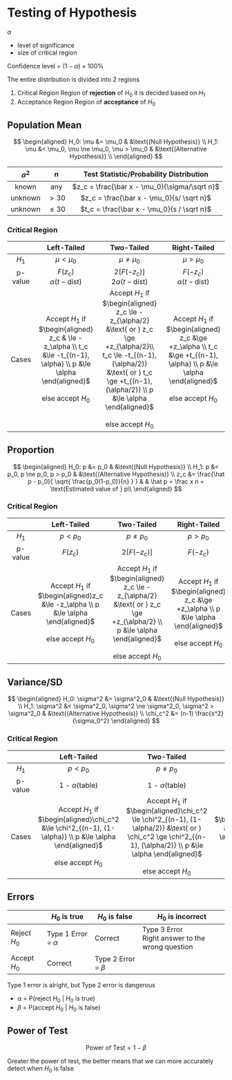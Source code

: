# Testing of Hypothesis

$\alpha$

- level of significance
- size of critical region

Confidence level = $(1-\alpha) \times 100 \%$

The entire distribution is divided into 2 regions

1. Critical Region
   Region of **rejection** of $H_0$
   it is decided based on $H_1$
2. Acceptance Region
   Region of **acceptance** of $H_0$

## Population Mean

$$
\begin{aligned}
H_0: \mu &= \mu_0 & &\text{(Null Hypothesis)} \\
H_1: \mu &< \mu_0, \mu \ne \mu_0, \mu > \mu_0 & &\text{(Alternative Hypothesis)} \\
\end{aligned}
$$

| $\sigma^2$ |   $n$    |    Test Statistic/Probability Distribution     |
| :--------: | :------: | :--------------------------------------------: |
|   known    |   any    | $z_c = \frac{\bar x - \mu_0}{\sigma/\sqrt n}$ |
|  unknown   |  $>30$   |  $z_c = \frac{\bar x - \mu_0}{s/ \sqrt n}$   |
|  unknown   | $\le 30$ |  $t_c = \frac{\bar x - \mu_0}{s / \sqrt n}$  |

### Critical Region

|         |                         Left-Tailed                          |                          Two-Tailed                          |                         Right-Tailed                         |
| :-----: | :----------------------------------------------------------: | :----------------------------------------------------------: | :----------------------------------------------------------: |
|  $H_1$  |                        $\mu < \mu_0$                         |                       $\mu \ne \mu_0$                        |                        $\mu > \mu_0$                         |
| p-value |              $F(z_c)$ <br /> $\alpha(t-\text{dist})$               |           $2[ F(-z_c) ]$ <br /> $2 \alpha(t-\text{dist})$           |              $F(-z_c)$ <br /> $\alpha(t-\text{dist})$              |
|  Cases  | Accept $H_1$ if <br />$\begin{aligned} z_c & \le -z_\alpha \\ t_c &\le -t_{(n-1), \alpha} \\ p &\le \alpha \end{aligned}$<br /><br />else accept $H_0$ | Accept $H_1$ if <br />$\begin{aligned} z_c \le -z_{\alpha/2} &\text{ or } z_c \ge +z_{\alpha/2}\\ t_c \le -t_{(n-1), (\alpha/2)} &\text{ or } t_c \ge +t_{(n-1), (\alpha/2)} \\ p &\le \alpha \end{aligned}$<br /><br />else accept $H_0$ | Accept $H_1$ if <br />$\begin{aligned} z_c &\ge +z_\alpha \\ t_c &\ge +t_{(n-1), \alpha} \\ p &\le \alpha \end{aligned}$<br /><br />else accept $H_0$ |

## Proportion

$$
\begin{aligned}
H_0: p &= p_0 & &\text{(Null Hypothesis)} \\
H_1: p &< p_0, p \ne p_0, p > p_0 & &\text{(Alternative Hypothesis)} \\
z_c &= \frac{\hat p - p_0}{
	\sqrt{ \frac{p_0(1-p_0)}{n} }
} & & \hat p = \frac x n = \text{Estimated value of } p\\
\end{aligned}
$$

### Critical Region

|         |                         Left-Tailed                          |                          Two-Tailed                          |                         Right-Tailed                         |
| :-----: | :----------------------------------------------------------: | :----------------------------------------------------------: | :----------------------------------------------------------: |
|  $H_1$  |                          $p < p_0$                           |                         $p \ne p_0$                          |                          $p > p_0$                           |
| p-value |                           $F(z_c)$                           |                        $2[ F(-z_c) ]$                        |                          $F(-z_c)$                           |
|  Cases  | Accept $H_1$ if <br />$\begin{aligned}z_c &\le -z_\alpha \\ p &\le \alpha \end{aligned}$<br /><br />else accept $H_0$ | Accept $H_1$ if <br />$\begin{aligned} z_c \le -z_{\alpha/2} &\text{ or } z_c \ge +z_{\alpha/2} \\ p &\le \alpha \end{aligned}$<br /><br />else accept $H_0$ | Accept $H_1$ if <br />$\begin{aligned} z_c &\ge +z_\alpha \\ p &\le \alpha \end{aligned}$<br /><br />else accept $H_0$ |

## Variance/SD

$$
\begin{aligned}
H_0: \sigma^2 &= \sigma^2_0 & &\text{(Null Hypothesis)} \\
H_1: \sigma^2 &< \sigma^2_0, \sigma^2 \ne \sigma^2_0, \sigma^2 > \sigma^2_0 & &\text{(Alternative Hypothesis)} \\
\chi_c^2 &= (n-1) \frac{s^2}{\sigma_0^2}
\end{aligned}
$$

### Critical Region

|         |                         Left-Tailed                          |                          Two-Tailed                          |                         Right-Tailed                         |
| :-----: | :----------------------------------------------------------: | :----------------------------------------------------------: | :----------------------------------------------------------: |
|  $H_1$  |                          $p < p_0$                           |                         $p \ne p_0$                          |                          $p > p_0$                           |
| p-value |                     1 - $\alpha$(table)                      |                     1 - $\alpha$(table)                      |                     1 - $\alpha$(table)                      |
|  Cases  | Accept $H_1$ if <br />$\begin{aligned}\chi_c^2 &\le \chi^2_{(n-1), (1-\alpha)}  \\ p &\le \alpha \end{aligned}$<br /><br />else accept $H_0$ | Accept $H_1$ if <br />$\begin{aligned}\chi_c^2 \le \chi^2_{(n-1), (1-\alpha/2)} &\text{ or } \chi_c^2 \ge \chi^2_{(n-1), (\alpha/2)} \\ p &\le \alpha \end{aligned}$<br /><br />else accept $H_0$ | Accept $H_1$ if <br />$\begin{aligned}\chi_c^2 &\ge \chi^2_{(n-1), \alpha}  \\ p &\le \alpha \end{aligned}$<br /><br />else accept $H_0$ |

## Errors

|              | $H_0$ is true           | $H_0$ is false         | $H_0$ is incorrect                                   |
| ------------ | ----------------------- | ---------------------- | ---------------------------------------------------- |
| Reject $H_0$ | Type 1 Error = $\alpha$ | Correct                | Type 3 Error<br />Right answer to the wrong question |
| Accept $H_0$ | Correct                 | Type 2 Error = $\beta$ |                                                      |

Type 1 error is alright, but Type 2 error is dangerous

- $\alpha$ = P(reject $H_0$ | $H_0$ is true)
- $\beta$ = P(accept $H_0$ | $H_0$ is false)

## Power of Test

$$
\text{Power of Test} = 1 - \beta
$$

Greater the power of test, the better
means that we can more accurately detect when $H_0$ is false


